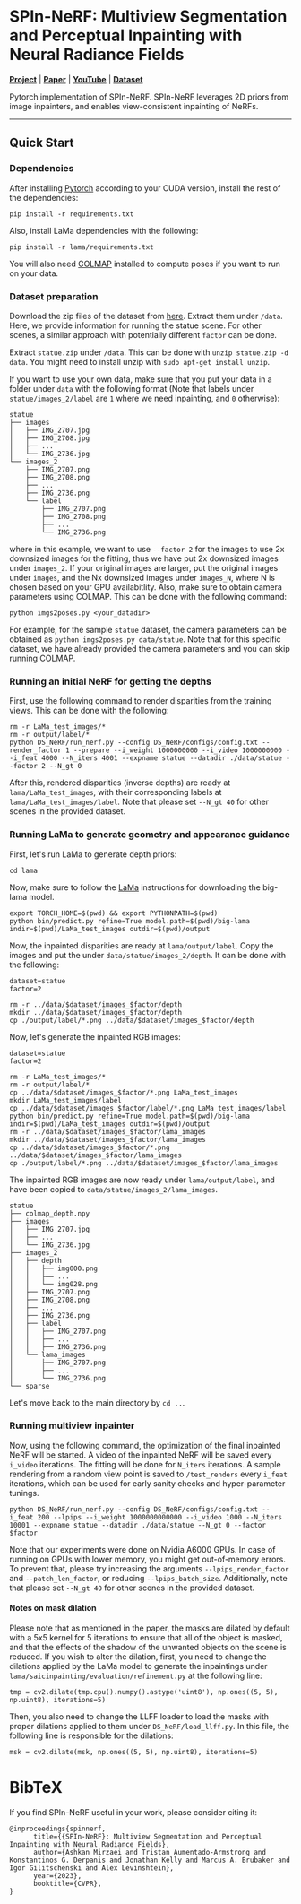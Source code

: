 # SPIn-NeRF: Multiview Segmentation and Perceptual Inpainting with Neural Radiance Fields

[**Project**](https://spinnerf3d.github.io/) | [**Paper**](https://arxiv.org/abs/2211.12254) | [**YouTube**](https://youtu.be/WEgJf1WC5SQ) | [**Dataset**](https://drive.google.com/drive/folders/1N7D4-6IutYD40v9lfXGSVbWrd47UdJEC)

Pytorch implementation of SPIn-NeRF. SPIn-NeRF leverages 2D priors from image inpainters, and enables view-consistent inpainting of NeRFs.

---

## Quick Start

### Dependencies

After installing [Pytorch](https://pytorch.org/get-started/locally/) according to your CUDA version, install the rest of the dependencies:
```
pip install -r requirements.txt
```
Also, install LaMa dependencies with the following:
```
pip install -r lama/requirements.txt
```

You will also need [COLMAP](https://github.com/colmap/colmap) installed to compute poses if you want to run on your data.


### Dataset preparation

Download the zip files of the dataset from [here](https://drive.google.com/drive/folders/1N7D4-6IutYD40v9lfXGSVbWrd47UdJEC?usp=share_link). Extract them under `/data`. 
Here, we provide information for running the statue scene. For other scenes, a similar approach with potentially different `factor` can be done. 

Extract `statue.zip` under `/data`. This can be done with `unzip statue.zip -d data`. You might need to install unzip with `sudo apt-get install unzip`. 

If you want to use your own data, make sure that you put your data in a folder under `data` with the following format (Note that labels under `statue/images_2/label` are `1` where we need inpainting, and `0` otherwise):
```
statue
├── images
│   ├── IMG_2707.jpg
│   ├── IMG_2708.jpg
│   ├── ...
│   └── IMG_2736.jpg
└── images_2
    ├── IMG_2707.png
    ├── IMG_2708.png
    ├── ...
    ├── IMG_2736.png
    └── label
        ├── IMG_2707.png
        ├── IMG_2708.png
        ├── ...
        └── IMG_2736.png

```
where in this example, we want to use `--factor 2` for the images to use 2x downsized images for the fitting, thus we have put 2x downsized images under `images_2`. If your original images are larger, put the original images under `images`, and the Nx downsized images under `images_N`, where N is chosen based on your GPU availabitlity. Also, make sure to obtain camera parameters using COLMAP. This can be done with the following command:
```
python imgs2poses.py <your_datadir>
```
For example, for the sample `statue` dataset, the camera parameters can be obtained as `python imgs2poses.py data/statue`. Note that for this specific dataset, we have already provided the camera parameters and you can skip running COLMAP. 

### Running an initial NeRF for getting the depths

First, use the following command to render disparities from the training views. This can be done with the following: 

```
rm -r LaMa_test_images/*
rm -r output/label/*
python DS_NeRF/run_nerf.py --config DS_NeRF/configs/config.txt --render_factor 1 --prepare --i_weight 1000000000 --i_video 1000000000 --i_feat 4000 --N_iters 4001 --expname statue --datadir ./data/statue --factor 2 --N_gt 0
```
After this, rendered disparities (inverse depths) are ready at `lama/LaMa_test_images`, with their corresponding labels at `lama/LaMa_test_images/label`. 
Note that please set `--N_gt 40` for other scenes in the provided dataset.

### Running LaMa to generate geometry and appearance guidance

First, let's run LaMa to generate depth priors:
```
cd lama
```
Now, make sure to follow the [LaMa](https://github.com/saic-mdal/lama) instructions for downloading the big-lama model.  
```
export TORCH_HOME=$(pwd) && export PYTHONPATH=$(pwd)
python bin/predict.py refine=True model.path=$(pwd)/big-lama indir=$(pwd)/LaMa_test_images outdir=$(pwd)/output
```
Now, the inpainted disparities are ready at `lama/output/label`. Copy the images and put the under `data/statue/images_2/depth`. It can be done with the following:
```
dataset=statue
factor=2

rm -r ../data/$dataset/images_$factor/depth
mkdir ../data/$dataset/images_$factor/depth
cp ./output/label/*.png ../data/$dataset/images_$factor/depth
```

Now, let's generate the inpainted RGB images:

```
dataset=statue
factor=2

rm -r LaMa_test_images/*
rm -r output/label/*
cp ../data/$dataset/images_$factor/*.png LaMa_test_images
mkdir LaMa_test_images/label
cp ../data/$dataset/images_$factor/label/*.png LaMa_test_images/label
python bin/predict.py refine=True model.path=$(pwd)/big-lama indir=$(pwd)/LaMa_test_images outdir=$(pwd)/output
rm -r ../data/$dataset/images_$factor/lama_images
mkdir ../data/$dataset/images_$factor/lama_images
cp ../data/$dataset/images_$factor/*.png ../data/$dataset/images_$factor/lama_images
cp ./output/label/*.png ../data/$dataset/images_$factor/lama_images
```
The inpainted RGB images are now ready under `lama/output/label`, and have been copied to `data/statue/images_2/lama_images`. 
```
statue
├── colmap_depth.npy
├── images
│   ├── IMG_2707.jpg
│   ├── ...
│   └── IMG_2736.jpg
├── images_2
│   ├── depth
│   │   ├── img000.png
│   │   ├── ...
│   │   └── img028.png
│   ├── IMG_2707.png
│   ├── IMG_2708.png
│   ├── ...
│   ├── IMG_2736.png
│   ├── label
│   │   ├── IMG_2707.png
│   │   ├── ... 
│   │   ├── IMG_2736.png
│   └── lama_images
│       ├── IMG_2707.png
│       ├── ...
│       └── IMG_2736.png
└── sparse
```

Let's move back to the main directory by `cd ..`. 

### Running multiview inpainter
Now, using the following command, the optimization of the final inpainted NeRF will be started. A video of the inpainted NeRF will be saved every `i_video` iterations. The fitting will be done for `N_iters` iterations. A sample rendering from a random view point is saved to `/test_renders` every `i_feat` iterations, which can be used for early sanity checks and hyper-parameter tunings. 
```
python DS_NeRF/run_nerf.py --config DS_NeRF/configs/config.txt --i_feat 200 --lpips --i_weight 1000000000000 --i_video 1000 --N_iters 10001 --expname statue --datadir ./data/statue --N_gt 0 --factor $factor
```

Note that our experiments were done on Nvidia A6000 GPUs. In case of running on GPUs with lower memory, you might get out-of-memory errors. To prevent that, please try increasing the arguments `--lpips_render_factor` and `--patch_len_factor`, or reducing `--lpips_batch_size`. Additionally, note that please set `--N_gt 40` for other scenes in the provided dataset.

#### Notes on mask dilation
Please note that as mentioned in the paper, the masks are dilated by default with a 5x5 kernel for 5 iterations to ensure that all of the object is masked, and that the effects of the shadow of the unwanted objects on the scene is reduced. If you wish to alter the dilation, first, you need to change the dilations applied by the LaMa model to generate the inpaintings under `lama/saicinpainting/evaluation/refinement.py` at the following line:
```
tmp = cv2.dilate(tmp.cpu().numpy().astype('uint8'), np.ones((5, 5), np.uint8), iterations=5)
```
Then, you also need to change the LLFF loader to load the masks with proper dilations applied to them under `DS_NeRF/load_llff.py`. In this file, the following line is responsible for the dilations:
```
msk = cv2.dilate(msk, np.ones((5, 5), np.uint8), iterations=5)
```


# BibTeX
If you find SPIn-NeRF useful in your work, please consider citing it:
```
@inproceedings{spinnerf,
      title={{SPIn-NeRF}: Multiview Segmentation and Perceptual Inpainting with Neural Radiance Fields}, 
      author={Ashkan Mirzaei and Tristan Aumentado-Armstrong and Konstantinos G. Derpanis and Jonathan Kelly and Marcus A. Brubaker and Igor Gilitschenski and Alex Levinshtein},
      year={2023},
      booktitle={CVPR},
}
```
